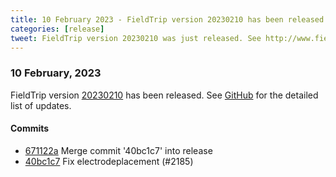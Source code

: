 ```yaml
---
title: 10 February 2023 - FieldTrip version 20230210 has been released
categories: [release]
tweet: FieldTrip version 20230210 was just released. See http://www.fieldtriptoolbox.org/#10-february-2023
---
```


### 10 February, 2023

FieldTrip version [20230210](http://github.com/fieldtrip/fieldtrip/releases/tag/20230210) has been released.
See [GitHub](https://github.com/fieldtrip/fieldtrip/compare/20230206...20230210) for the detailed list of updates.

#### Commits

- [671122a](http://github.com/fieldtrip/fieldtrip/commit/671122a) Merge commit '40bc1c7' into release
- [40bc1c7](http://github.com/fieldtrip/fieldtrip/commit/40bc1c7) Fix electrodeplacement (#2185)
